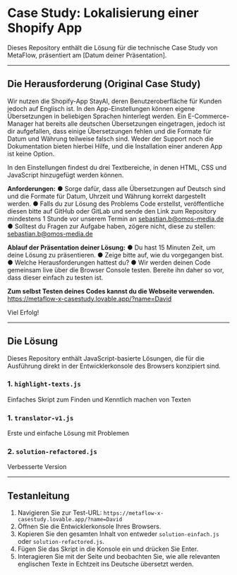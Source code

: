 # Case Study: Lokalisierung einer Shopify App

Dieses Repository enthält die Lösung für die technische Case Study von MetaFlow, präsentiert am [Datum deiner Präsentation].

---

## Die Herausforderung (Original Case Study)

Wir nutzen die Shopify-App StayAI, deren Benutzeroberfläche für Kunden jedoch auf Englisch ist. In den App-Einstellungen können eigene Übersetzungen in beliebigen Sprachen hinterlegt werden. Ein E-Commerce-Manager hat bereits alle deutschen Übersetzungen eingetragen, jedoch ist dir aufgefallen, dass einige Übersetzungen fehlen und die Formate für Datum und Währung teilweise falsch sind. Weder der Support noch die Dokumentation bieten hierbei Hilfe, und die Installation einer anderen App ist keine Option.

In den Einstellungen findest du drei Textbereiche, in denen HTML, CSS und JavaScript hinzugefügt werden können.

**Anforderungen:**
● Sorge dafür, dass alle Übersetzungen auf Deutsch sind und die Formate für Datum, Uhrzeit und Währung korrekt dargestellt werden.
● Falls du zur Lösung des Problems Code erstellst, veröffentliche diesen bitte auf GitHub oder GitLab und sende den Link zum Repository mindestens 1 Stunde vor unserem Termin an sebastian.b@omos-media.de
● Solltest du Fragen zur Aufgabe haben, zögere nicht, diese zu stellen: sebastian.b@omos-media.de

**Ablauf der Präsentation deiner Lösung:**
● Du hast 15 Minuten Zeit, um deine Lösung zu präsentieren.
● Zeige bitte auf, wie du vorgegangen bist.
● Welche Herausforderungen hattest du?
● Wir werden deinen Code gemeinsam live über die Browser Console testen. Bereite ihn daher so vor, dass dieser einfach zu testen ist.

**Zum selbst Testen deines Codes kannst du die Webseite verwenden.**
https://metaflow-x-casestudy.lovable.app/?name=David

Viel Erfolg!

---

## Die Lösung

Dieses Repository enthält JavaScript-basierte Lösungen, die für die Ausführung direkt in der Entwicklerkonsole des Browsers konzipiert sind.

### 1. `highlight-texts.js`
Einfaches Skript zum Finden und Kenntlich machen von Texten
### 1. `translator-v1.js`
Erste und einfache Lösung mit Problemen

### 2. `solution-refactored.js`
Verbesserte Version

---

## Testanleitung

1.  Navigieren Sie zur Test-URL: `https://metaflow-x-casestudy.lovable.app/?name=David`
2.  Öffnen Sie die Entwicklerkonsole Ihres Browsers.
3.  Kopieren Sie den gesamten Inhalt von entweder `solution-einfach.js` oder `solution-refactored.js`.
4.  Fügen Sie das Skript in die Konsole ein und drücken Sie Enter.
5.  Interagieren Sie mit der Seite und beobachten Sie, wie alle relevanten englischen Texte in Echtzeit ins Deutsche übersetzt werden.
